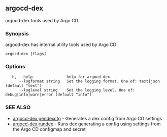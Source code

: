 ## argocd-dex

argocd-dex tools used by Argo CD

### Synopsis

argocd-dex has internal utility tools used by Argo CD

```
argocd-dex [flags]
```

### Options

```
  -h, --help               help for argocd-dex
      --logformat string   Set the logging format. One of: text|json (default "text")
      --loglevel string    Set the logging level. One of: debug|info|warn|error (default "info")
```

### SEE ALSO

* [argocd-dex gendexcfg](argocd-dex_gendexcfg.md)	 - Generates a dex config from Argo CD settings
* [argocd-dex rundex](argocd-dex_rundex.md)	 - Runs dex generating a config using settings from the Argo CD configmap and secret

